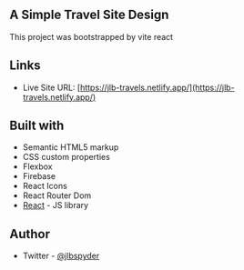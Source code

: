## A Simple Travel Site Design

This project was bootstrapped by vite react

## Links

- Live Site URL: [https://jlb-travels.netlify.app/](https://jlb-travels.netlify.app/)

## Built with

- Semantic HTML5 markup
- CSS custom properties
- Flexbox
- Firebase
- React Icons
- React Router Dom
- [React](https://reactjs.org/) - JS library

## Author

- Twitter - [@jlbspyder](https://www.twitter.com/jlbspyder)
